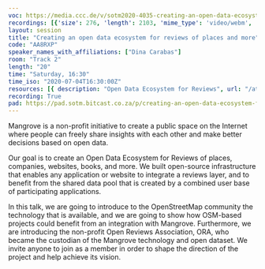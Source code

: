 ```yaml
---
voc: https://media.ccc.de/v/sotm2020-4035-creating-an-open-data-ecosystem-for-reviews-of-places-and-more
recordings: [{'size': 276, 'length': 2103, 'mime_type': 'video/webm', 'language': 'eng', 'filename': 'sotm2020-4035-eng-Creating_an_open_data_ecosystem_for_reviews_of_places_and_more_webm-hd.webm', 'state': 'new', 'folder': 'webm-hd', 'high_quality': True, 'width': 1920, 'height': 1080, 'updated_at': '2020-07-14T11:54:24.865+02:00', 'recording_url': 'https://cdn.media.ccc.de/events/sotm/2020/webm-hd/sotm2020-4035-eng-Creating_an_open_data_ecosystem_for_reviews_of_places_and_more_webm-hd.webm', 'url': 'https://media.ccc.de/public/recordings/47448', 'event_url': 'https://media.ccc.de/public/events/253586db-6fdb-55ea-9ae0-c4e23d690701', 'conference_url': 'https://media.ccc.de/public/conferences/sotm2020'}, {'size': 73, 'length': 2103, 'mime_type': 'video/mp4', 'language': 'eng', 'filename': 'sotm2020-4035-eng-Creating_an_open_data_ecosystem_for_reviews_of_places_and_more_sd.mp4', 'state': 'new', 'folder': 'h264-sd', 'high_quality': False, 'width': 720, 'height': 576, 'updated_at': '2020-07-14T11:43:09.313+02:00', 'recording_url': 'https://cdn.media.ccc.de/events/sotm/2020/h264-sd/sotm2020-4035-eng-Creating_an_open_data_ecosystem_for_reviews_of_places_and_more_sd.mp4', 'url': 'https://media.ccc.de/public/recordings/47447', 'event_url': 'https://media.ccc.de/public/events/253586db-6fdb-55ea-9ae0-c4e23d690701', 'conference_url': 'https://media.ccc.de/public/conferences/sotm2020'}, {'size': 32, 'length': 2103, 'mime_type': 'audio/mpeg', 'language': 'eng', 'filename': 'sotm2020-4035-eng-Creating_an_open_data_ecosystem_for_reviews_of_places_and_more_mp3.mp3', 'state': 'new', 'folder': 'mp3', 'high_quality': False, 'width': 0, 'height': 0, 'updated_at': '2020-07-14T11:42:06.759+02:00', 'recording_url': 'https://cdn.media.ccc.de/events/sotm/2020/mp3/sotm2020-4035-eng-Creating_an_open_data_ecosystem_for_reviews_of_places_and_more_mp3.mp3', 'url': 'https://media.ccc.de/public/recordings/47446', 'event_url': 'https://media.ccc.de/public/events/253586db-6fdb-55ea-9ae0-c4e23d690701', 'conference_url': 'https://media.ccc.de/public/conferences/sotm2020'}, {'size': 104, 'length': 2103, 'mime_type': 'video/webm', 'language': 'eng', 'filename': 'sotm2020-4035-eng-Creating_an_open_data_ecosystem_for_reviews_of_places_and_more_webm-sd.webm', 'state': 'new', 'folder': 'webm-sd', 'high_quality': False, 'width': 720, 'height': 576, 'updated_at': '2020-07-14T11:38:11.864+02:00', 'recording_url': 'https://cdn.media.ccc.de/events/sotm/2020/webm-sd/sotm2020-4035-eng-Creating_an_open_data_ecosystem_for_reviews_of_places_and_more_webm-sd.webm', 'url': 'https://media.ccc.de/public/recordings/47445', 'event_url': 'https://media.ccc.de/public/events/253586db-6fdb-55ea-9ae0-c4e23d690701', 'conference_url': 'https://media.ccc.de/public/conferences/sotm2020'}, {'size': 217, 'length': 2103, 'mime_type': 'video/mp4', 'language': 'eng', 'filename': 'sotm2020-4035-eng-Creating_an_open_data_ecosystem_for_reviews_of_places_and_more_hd.mp4', 'state': 'new', 'folder': 'h264-hd', 'high_quality': True, 'width': 1920, 'height': 1080, 'updated_at': '2020-07-14T11:24:52.172+02:00', 'recording_url': 'https://cdn.media.ccc.de/events/sotm/2020/h264-hd/sotm2020-4035-eng-Creating_an_open_data_ecosystem_for_reviews_of_places_and_more_hd.mp4', 'url': 'https://media.ccc.de/public/recordings/47444', 'event_url': 'https://media.ccc.de/public/events/253586db-6fdb-55ea-9ae0-c4e23d690701', 'conference_url': 'https://media.ccc.de/public/conferences/sotm2020'}]
layout: session
title: "Creating an open data ecosystem for reviews of places and more"
code: "AA8RXP"
speaker_names_with_affiliations: ["Dina Carabas"]
room: "Track 2"
length: "20"
time: "Saturday, 16:30"
time_iso: "2020-07-04T16:30:00Z"
resources: [{ description: "Open Data Ecosystem for Reviews", url: "/attachments/AA8RXP_Screenshot_2020-06-30_at_09.13.58_YnSssmE.png" }]
recording: True
pad: https://pad.sotm.bitcast.co.za/p/creating-an-open-data-ecosystem-for-reviews-of-pla
---
```

Mangrove is a non-profit initiative to create a public space on the Internet where people can freely share insights with each other and make better decisions based on open data. 

Our goal is to create an Open Data Ecosystem for Reviews of places, companies, websites, books, and more. We built open-source infrastructure that enables any application or website to integrate a reviews layer, and to benefit from the shared data pool that is created by a combined user base of participating applications.

In this talk, we are going to introduce to the OpenStreetMap community the technology that is available, and we are going to show how OSM-based projects could benefit from an integration with Mangrove. Furthermore, we are introducing the non-profit Open Reviews Association, ORA, who became the custodian of the Mangrove technology and open dataset. We invite anyone to join as a member in order to shape the direction of the project and help achieve its vision.
